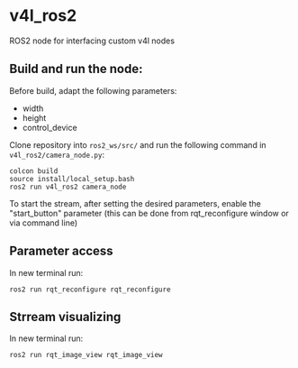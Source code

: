 # v4l_ros2
ROS2 node for interfacing custom v4l nodes

## Build and run the node:
Before build, adapt the following parameters:
* width
* height
* control_device
  
Clone repository into ```ros2_ws/src/``` and run the following command in ```v4l_ros2/camera_node.py```:
```console
colcon build
source install/local_setup.bash
ros2 run v4l_ros2 camera_node
```
To start the stream, after setting the desired parameters, enable the "start_button" parameter (this can be done from rqt_reconfigure window or via command line)

## Parameter access
In new terminal run:
```console
ros2 run rqt_reconfigure rqt_reconfigure
```

## Strream visualizing
In new terminal run:
```console
ros2 run rqt_image_view rqt_image_view
```
